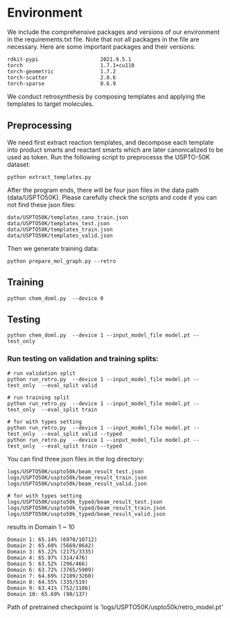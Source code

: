 # Environment
We include the comprehensive packages and versions of our environment in the requirements.txt file.
Note that not all packages in the file are necessary.
Here are some important packages and their versions:

```
rdkit-pypi                    2021.9.5.1
torch                         1.7.1+cu110
torch-geometric               1.7.2
torch-scatter                 2.0.6
torch-sparse                  0.6.9
```

We conduct retrosynthesis by composing templates and applying the templates to target molecules.


## Preprocessing
We need first extract reaction templates, and decompose each template into 
product smarts and reactant smarts which are later canonicalized to be used
as token. Run the following script to preprocesss the USPTO-50K dataset:
```
python extract_templates.py   
```

After the program ends, there will be four json files in the data path 
(data/USPTO50K). Please carefully check the scripts and code if you 
can not find these json files:
```
data/USPTO50K/templates_cano_train.json
data/USPTO50K/templates_test.json
data/USPTO50K/templates_train.json
data/USPTO50K/templates_valid.json
```

Then we generate training data:
```
python prepare_mol_graph.py --retro   
```


## Training


```
python chem_doml.py  --device 0
```

## Testing
```
python chem_doml.py  --device 1 --input_model_file model.pt --test_only
```
### Run testing on validation and training splits:
```
# run validation split
python run_retro.py  --device 1 --input_model_file model.pt --test_only  --eval_split valid 

# run training split
python run_retro.py  --device 1 --input_model_file model.pt --test_only  --eval_split train

# for with types setting
python run_retro.py  --device 1 --input_model_file model.pt --test_only  --eval_split valid --typed 
python run_retro.py  --device 1 --input_model_file model.pt --test_only  --eval_split train --typed
```

You can find three json files in the log directory:
```
logs/USPTO50K/uspto50k/beam_result_test.json
logs/USPTO50K/uspto50k/beam_result_train.json
logs/USPTO50K/uspto50k/beam_result_valid.json

# for with types setting
logs/USPTO50K/uspto50k_typed/beam_result_test.json
logs/USPTO50K/uspto50k_typed/beam_result_train.json
logs/USPTO50K/uspto50k_typed/beam_result_valid.json
```
results in Domain 1 ~ 10
```
Domain 1: 65.14% (6978/10712)
Domain 2: 65.60% (5669/8642)
Domain 3: 65.22% (2175/3335)
Domain 4: 65.97% (314/476)
Domain 5: 63.52% (296/466)
Domain 6: 63.72% (3765/5909)
Domain 7: 64.69% (2109/3260)
Domain 8: 64.55% (335/519)
Domain 9: 63.41% (752/1186)
Domain 10: 65.69% (90/137)

```
Path of pretrained checkpoint is 'logs/USPTO50K/uspto50k/retro_model.pt'


